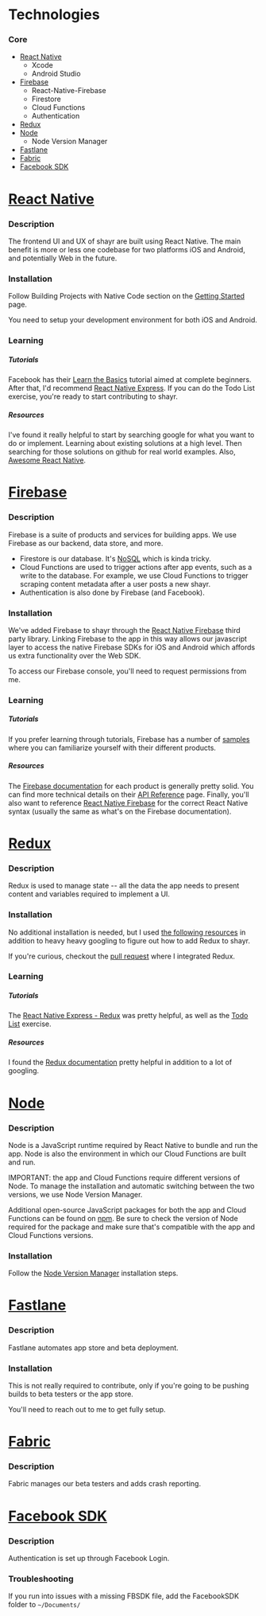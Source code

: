 # Technologies
### Core
- [React Native](#react-native)  
  - Xcode  
  - Android Studio  
- [Firebase](#firebase)  
  - React-Native-Firebase  
  - Firestore  
  - Cloud Functions  
  - Authentication  
- [Redux](#redux)  
- [Node](#node)
  - Node Version Manager
- [Fastlane](#fastlane)  
- [Fabric](#fabric)  
- [Facebook SDK](#facebook-sdk)

# [React Native](https://facebook.github.io/react-native/)
### Description
The frontend UI and UX of shayr are built using React Native. The main benefit is more or less one codebase for two platforms iOS and Android, and potentially Web in the future.

### Installation
Follow Building Projects with Native Code section on the [Getting Started](https://facebook.github.io/react-native/docs/getting-started.html) page.

You need to setup your development environment for both iOS and Android.

### Learning
##### Tutorials
Facebook has their [Learn the Basics](https://facebook.github.io/react-native/docs/tutorial) tutorial aimed at complete beginners. After that, I'd recommend [React Native Express](http://www.reactnativeexpress.com/). If you can do the Todo List exercise, you're ready to start contributing to shayr.
##### Resources
I've found it really helpful to start by searching google for what you want to do or implement. Learning about existing solutions at a high level. Then searching for those solutions on github for real world examples.
Also, [Awesome React Native](http://www.awesome-react-native.com/).

# [Firebase](https://firebase.google.com/?authuser=0)
### Description
Firebase is a suite of products and services for building apps. We use Firebase as our backend, data store, and more.
- Firestore is our database. It's [NoSQL](https://firebase.google.com/docs/firestore/data-model?authuser=0) which is kinda tricky.
- Cloud Functions are used to trigger actions after app events, such as a write to the database. For example, we use Cloud Functions to trigger scraping content metadata after a user posts a new shayr.
- Authentication is also done by Firebase (and Facebook).

### Installation
We've added Firebase to shayr through the [React Native Firebase](https://rnfirebase.io/) third party library. Linking Firebase to the app in this way allows our javascript layer to access the native Firebase SDKs for iOS and Android which affords us extra functionality over the Web SDK.

To access our Firebase console, you'll need to request permissions from me.

### Learning
##### Tutorials
If you prefer learning through tutorials, Firebase has a number of [samples](https://firebase.google.com/docs/samples/?authuser=0) where you can familiarize yourself with their different products.

##### Resources
The [Firebase documentation](https://firebase.google.com/docs/guides/?authuser=0) for each product is generally pretty solid. You can find more technical details on their [API Reference](https://firebase.google.com/docs/reference/?authuser=0) page. Finally, you'll also want to reference [React Native Firebase](https://rnfirebase.io/docs/v4.3.x/getting-started) for the correct React Native syntax (usually the same as what's on the Firebase documentation).

# [Redux](https://redux.js.org/)
### Description
Redux is used to manage state -- all the data the app needs to present content and variables required to implement a UI.

### Installation
No additional installation is needed, but I used [the following resources](https://github.com/daviswhitehead/shayr/issues/48) in addition to heavy heavy googling to figure out how to add Redux to shayr.

If you're curious, checkout the [pull request](https://github.com/daviswhitehead/shayr/pull/96) where I integrated Redux.

### Learning
##### Tutorials
The [React Native Express - Redux](http://www.reactnativeexpress.com/redux) was pretty helpful, as well as the [Todo List](http://www.reactnativeexpress.com/todo_list) exercise.

##### Resources
I found the [Redux documentation](https://redux.js.org/basics) pretty helpful in addition to a lot of googling.

# [Node](https://nodejs.org/en/)
### Description
Node is a JavaScript runtime required by React Native to bundle and run the app. Node is also the environment in which our Cloud Functions are built and run.  

IMPORTANT: the app and Cloud Functions require different versions of Node. To manage the installation and automatic switching between the two versions, we use Node Version Manager.

Additional open-source JavaScript packages for both the app and Cloud Functions can be found on [npm](https://www.npmjs.com/). Be sure to check the version of Node required for the package and make sure that's compatible with the app and Cloud Functions versions.

### Installation
Follow the [Node Version Manager](https://github.com/creationix/nvm) installation steps.

# [Fastlane](https://fastlane.tools/)
### Description
Fastlane automates app store and beta deployment.

### Installation
This is not really required to contribute, only if you're going to be pushing builds to beta testers or the app store.  

You'll need to reach out to me to get fully setup.

# [Fabric](https://fabric.io/home)
### Description
Fabric manages our beta testers and adds crash reporting.

# [Facebook SDK](https://developers.facebook.com/docs/)
### Description
Authentication is set up through Facebook Login.

### Troubleshooting
If you run into issues with a missing FBSDK file, add the FacebookSDK folder to `~/Documents/`
